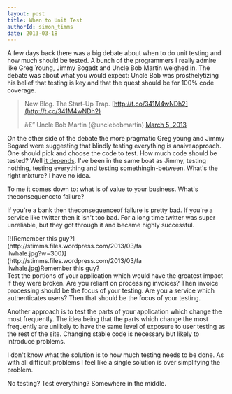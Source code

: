```yaml
---
layout: post
title: When to Unit Test
authorId: simon_timms
date: 2013-03-18
---
```


A few days back there was a big debate about when to do unit testing and how much should be tested. A bunch of the programmers I really admire like Greg Young, Jimmy Bogadt and Uncle Bob Martin weighed in. The debate was about what you would expect: Uncle Bob was prosthelytizing his belief that testing is key and that the quest should be for 100% code coverage.

> New Blog. The Start-Up Trap. [http://t.co/341M4wNDh2](http://t.co/341M4wNDh2)
> 
> â€” Uncle Bob Martin (@unclebobmartin) [March 5, 2013](https://twitter.com/unclebobmartin/status/308977353621659648)

<script async="" charset="utf-8" src="//platform.twitter.com/widgets.js"></script>

On the other side of the debate the more pragmatic Greg young and Jimmy Bogard were suggesting that blindly testing everything is anaiveapproach. One should pick and choose the code to test. How much code should be tested? Well [it depends](http://lostechies.com/jimmybogard/2013/03/12/elaborating-on-it-depends/). I've been in the same boat as Jimmy, testing nothing, testing everything and testing somethingin-between. What's the right mixture? I have no idea.

To me it comes down to: what is of value to your business. What's theconsequenceto failure?

If you're a bank then theconsequenceof failure is pretty bad. If you're a service like twitter then it isn't too bad. For a long time twitter was super unreliable, but they got through it and became highly successful.

<div class="wp-caption aligncenter" id="attachment_2459" style="width: 310px">[![Remember this guy?](http://stimms.files.wordpress.com/2013/03/failwhale.jpg?w=300)](http://stimms.files.wordpress.com/2013/03/failwhale.jpg)Remember this guy?

</div>Test the portions of your application which would have the greatest impact if they were broken. Are you reliant on processing invoices? Then invoice processing should be the focus of your testing. Are you a service which authenticates users? Then that should be the focus of your testing.

Another approach is to test the parts of your application which change the most frequently. The idea being that the parts which change the most frequently are unlikely to have the same level of exposure to user testing as the rest of the site. Changing stable code is necessary but likely to introduce problems.

I don't know what the solution is to how much testing needs to be done. As with all difficult problems I feel like a single solution is over simplifying the problem.

No testing? Test everything? Somewhere in the middle.



